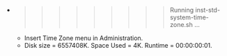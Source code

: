 * >>>>>>>>> Running inst-std-system-time-zone.sh ...
  * Insert Time Zone menu in Administration.
  * Disk size = 6557408K. Space Used = 4K. Runtime = 00:00:00:01.
